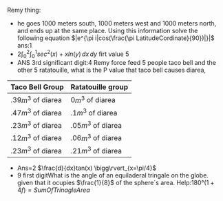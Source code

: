 Remy thing:
 - he goes 1000 meters south, 1000 meters west and 1000 meters north, and ends up at the same place. Using this information solve the following equation $|e^{\pi i|cos(\frac{\pi LatitudeCordinate}{90})|}|$  ans:1
 - 2$\int_{0}^{2} \int_{0}^{1} sec^2(x)+xln(y) \,dx \,dy$ firt value 5
 - ANS 3rd significant digit:4 Remy force feed 5 people taco bell and the other 5 ratatouille, what is the P value that taco bell causes diarea,

| Taco Bell Group | Ratatouille group |
|--|--|
| .39$m^3$ of diarea | 0$m^3$ of diarea |
| .47$m^3$ of diarea | .1$m^3$ of diarea |
| .23$m^3$ of diarea | .05$m^3$ of diarea |
| .12$m^3$ of diarea | .06$m^3$ of diarea |
| .23$m^3$ of diarea | .21$m^3$ of diarea |
 - Ans=2 
$\frac{d}{dx}tan(x) \bigg\rvert_{x=\pi/4}$
 - 9 first digitWhat is the angle of an equiladeral tringale on the globe. given that it ocupies $\frac{1}{8}$ of the sphere´s area. Help:$180°(1 + 4f)=SumOfTrinagleArea$ 


<!--stackedit_data:
eyJoaXN0b3J5IjpbNjA1NzM5OTYyLC02MTQ5NTQzMjgsLTEwNj
UwNDgyOTUsLTExMDk4NzcyNTMsLTE2MDY5MzgzNjEsLTI1MjY4
NzE3NiwtNDc2NTM2NDI1LC03MjgzNTI3MTYsLTE4MzA4OTg5OT
MsOTIyMjI3OTMzLDY2Njk4NTg5NCwtODMzMzEwNjYsLTEyNzEx
Mjk2NjMsLTE5Mjg3MDM3NzNdfQ==
-->